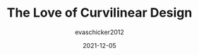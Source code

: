 ---
author: evaschicker2012
date: 2021-12-05
permalink: false
publisher: uxdesigncc
tags:
  - design
target_url: https://uxdesign.cc/the-love-of-curvilinear-design-c32add2a77b9
title: The Love of Curvilinear Design
---